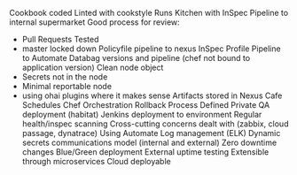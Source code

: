 Cookbook coded
Linted with cookstyle
Runs Kitchen with InSpec
Pipeline to internal supermarket
Good process for review:
  * Pull Requests Tested
  * master locked down
Policyfile pipeline to nexus
InSpec Profile Pipeline to Automate
Databag versions and pipeline (chef not bound to application version)
Clean node object
  * Secrets not in the node
  * Minimal reportable node
  * using ohai plugins where it makes sense
Artifacts stored in Nexus
Cafe Schedules Chef
Orchestration
Rollback Process Defined
Private QA deployment (habitat)
Jenkins deployment to environment
Regular health/inspec scanning
Cross-cutting concerns dealt with (zabbix, cloud passage, dynatrace)
Using Automate
Log management (ELK)
Dynamic secrets
communications model (internal and external)
Zero downtime changes
Blue/Green deployment
External uptime testing
Extensible through microservices
Cloud deployable